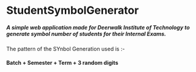 # StudentSymbolGenerator
##### A simple web application made for Deerwalk Institute of Technology to generate symbol number of students for their Internal Exams.

The pattern of the SYnbol Generation used is :-
#### Batch + Semester + Term + 3 random digits

